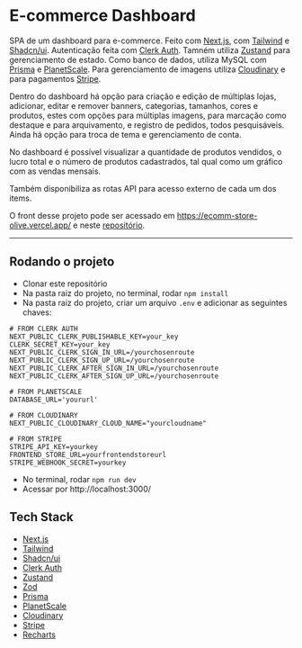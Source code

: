 # E-commerce Dashboard

SPA de um dashboard para e-commerce. Feito com [Next.js](https://nextjs.org/), com [Tailwind](https://tailwindcss.com/) e [Shadcn/ui](https://ui.shadcn.com/). Autenticação feita com [Clerk Auth](https://clerk.com/). Tamném utiliza [Zustand](https://github.com/pmndrs/zustand) para gerenciamento de estado. Como banco de dados, utiliza MySQL com [Prisma](https://www.prisma.io/) e [PlanetScale](https://planetscale.com/). Para gerenciamento de imagens utiliza [Cloudinary](https://cloudinary.com/) e para pagamentos [Stripe](https://stripe.com/).

Dentro do dashboard há opção para criação e edição de múltiplas lojas, adicionar, editar e remover banners, categorias, tamanhos, cores e produtos, estes com opções para múltiplas imagens, para marcação como destaque e para arquivamento, e registro de pedidos, todos pesquisáveis. Ainda há opção para troca de tema e gerenciamento de conta.

No dashboard é possível visualizar a quantidade de produtos vendidos, o lucro total e o número de produtos cadastrados, tal qual como um gráfico com as vendas mensais.

Também disponibiliza as rotas API para acesso externo de cada um dos items.

O front desse projeto pode ser acessado em https://ecomm-store-olive.vercel.app/ e neste [repositório](https://github.com/arthur-dias/ecomm-store).

---

## Rodando o projeto

- Clonar este repositório
- Na pasta raiz do projeto, no terminal, rodar `npm install`
- Na pasta raiz do projeto, criar um arquivo `.env` e adicionar as seguintes chaves:

```
# FROM CLERK AUTH
NEXT_PUBLIC_CLERK_PUBLISHABLE_KEY=your_key
CLERK_SECRET_KEY=your_key
NEXT_PUBLIC_CLERK_SIGN_IN_URL=/yourchosenroute
NEXT_PUBLIC_CLERK_SIGN_UP_URL=/yourchosenroute
NEXT_PUBLIC_CLERK_AFTER_SIGN_IN_URL=/yourchosenroute
NEXT_PUBLIC_CLERK_AFTER_SIGN_UP_URL=/yourchosenroute

# FROM PLANETSCALE
DATABASE_URL='yoururl'

# FROM CLOUDINARY
NEXT_PUBLIC_CLOUDINARY_CLOUD_NAME="yourcloudname"

# FROM STRIPE
STRIPE_API_KEY=yourkey
FRONTEND_STORE_URL=yourfrontendstoreurl
STRIPE_WEBHOOK_SECRET=yourkey
```

- No terminal, rodar `npm run dev`
- Acessar por http://localhost:3000/

## Tech Stack

- [Next.js](https://nextjs.org/)
- [Tailwind](https://tailwindcss.com/)
- [Shadcn/ui](https://ui.shadcn.com/)
- [Clerk Auth](https://clerk.com/)
- [Zustand](https://github.com/pmndrs/zustand)
- [Zod](https://zod.dev/)
- [Prisma](https://www.prisma.io/)
- [PlanetScale](https://planetscale.com/)
- [Cloudinary](https://cloudinary.com/)
- [Stripe](https://stripe.com/)
- [Recharts](https://recharts.org/en-US/)
